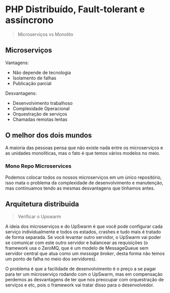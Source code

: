 # PHP Distribuído, Fault-tolerant e assíncrono

> Microserviços vs Monolito

## Microserviços

Vantagens:

- Não depende de tecnologia
- Isolamento de falhas
- Publicação parcial

Desvantagens:

- Desenvolvimento trabalhoso
- Complexidade Operacional
- Orquestração de serviços
- Chamadas remotas lentas

## O melhor dos dois mundos

A maioria das pessoas pensa que não existe nada entre os microserviços e as unidades monolíticas, mas o fato é que temos vários modelos no meio.

### Mono Repo Microservices

Podemos colocar todos os nossos microserviços em um único repositório, isso mata o problema da complexidade de desenvolvimento e manutenção, mas continuamos tendo as mesmas desvantagens que tínhamos antes.

## Arquitetura distribuida

> Verificar o Upswarm

A ideia dos microserviços e do UpSwarm é que você pode configurar cada serviço individualmente e todos os estados, crashes e tudo mais é tratado de forma separada. Se você levantar outro servidor, o UpSwarm vai poder se comunicar com este outro servidor e balancear as requisições (o framework usa o ZeroMQ, que é um modelo de MessageQueue sem servidor central que atua como um *message broker*, desta forma não temos um ponto de falha no meio dos servidores).

O problema é que a facilidade de desenvolvimento é o preço a se pagar para ter um microserviço rodando com o UpSwarm, mas em compensação perdemos as desvantagens de ter que nos preocupar com orquestração de serviços e etc, pois o framework vai tratar disso para o desenvolvedor.